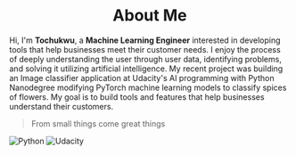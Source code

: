 <h1 align='center'>About Me</h1>
Hi, I'm <b>Tochukwu</b>, a <b>Machine Learning Engineer</b> interested in developing tools that help businesses meet their customer needs. I enjoy the process of deeply understanding the user through user data, identifying problems, and solving it utilizing artificial intelligence. My recent project was building an Image classifier application at Udacity's AI programming with Python Nanodegree modifying PyTorch machine learning models to classify spices of flowers. My goal is to build tools and features that help businesses understand their customers.

>From small things come great things

![Python](https://img.shields.io/badge/python-3670A0?style=for-the-badge&logo=python&logoColor=ffdd54)  ![Udacity](https://img.shields.io/badge/Udacity-grey?style=for-the-badge&logo=udacity&logoColor=15B8E6)
